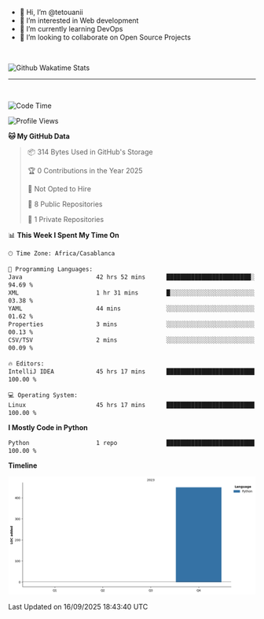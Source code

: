 - 👋 Hi, I’m @tetouanii
- 👀 I’m interested in Web development
- 🌱 I’m currently learning DevOps
- 💞️ I’m looking to collaborate on Open Source Projects

<br/>


![Github Wakatime Stats](https://github-readme-stats.vercel.app/api/wakatime/?username=@walidbosso&layout=compact&&theme=default&link="https://www.github.com/USERNAME/") 

--- 

<br/>


  
<!--START_SECTION:waka-->
![Code Time](http://img.shields.io/badge/Code%20Time-638%20hrs%2036%20mins-blue)

![Profile Views](http://img.shields.io/badge/Profile%20Views-0-blue)

**🐱 My GitHub Data** 

> 📦 314 Bytes Used in GitHub's Storage 
 > 
> 🏆 0 Contributions in the Year 2025
 > 
> 🚫 Not Opted to Hire
 > 
> 📜 8 Public Repositories 
 > 
> 🔑 1 Private Repositories 
 > 
📊 **This Week I Spent My Time On** 

```text
🕑︎ Time Zone: Africa/Casablanca

💬 Programming Languages: 
Java                     42 hrs 52 mins      ████████████████████████░   94.69 % 
XML                      1 hr 31 mins        █░░░░░░░░░░░░░░░░░░░░░░░░   03.38 % 
YAML                     44 mins             ░░░░░░░░░░░░░░░░░░░░░░░░░   01.62 % 
Properties               3 mins              ░░░░░░░░░░░░░░░░░░░░░░░░░   00.13 % 
CSV/TSV                  2 mins              ░░░░░░░░░░░░░░░░░░░░░░░░░   00.09 % 

🔥 Editors: 
IntelliJ IDEA            45 hrs 17 mins      █████████████████████████   100.00 % 

💻 Operating System: 
Linux                    45 hrs 17 mins      █████████████████████████   100.00 % 
```

**I Mostly Code in Python** 

```text
Python                   1 repo              █████████████████████████   100.00 % 
```



**Timeline**

![Lines of Code chart](https://raw.githubusercontent.com/tetouanii/tetouanii/main/assets/bar_graph.png)


 Last Updated on 16/09/2025 18:43:40 UTC
<!--END_SECTION:waka-->
